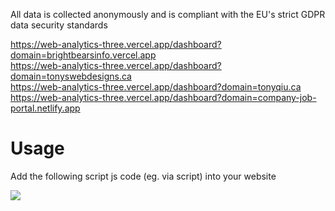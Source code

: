 All data is collected anonymously and is compliant with the EU's strict GDPR data security standards

<a href='https://web-analytics-three.vercel.app/dashboard?domain=brightbearsinfo.vercel.app' target='_blank'>https://web-analytics-three.vercel.app/dashboard?domain=brightbearsinfo.vercel.app</a>
<br>
<a href='https://web-analytics-three.vercel.app/dashboard?domain=tonyswebdesigns.ca' target='_blank'>https://web-analytics-three.vercel.app/dashboard?domain=tonyswebdesigns.ca</a>
<br>
<a href='https://web-analytics-three.vercel.app/dashboard?domain=tonyqiu.ca' target='_blank'>https://web-analytics-three.vercel.app/dashboard?domain=tonyqiu.ca</a>
<br>
<a href='https://web-analytics-three.vercel.app/dashboard?domain=company-job-portal.netlify.app' target='_blank'>https://web-analytics-three.vercel.app/dashboard?domain=company-job-portal.netlify.app</a>
<br>

<h1>Usage</h1>
<p>Add the following script js code (eg. via script) into your website
<p>
<script src="https://web-analytics-83e1.vercel.app/tracker.js"></script>
</p>
<img src="https://cdn.discordapp.com/attachments/715319623637270638/1152080579106443265/Frame_70.png"/>